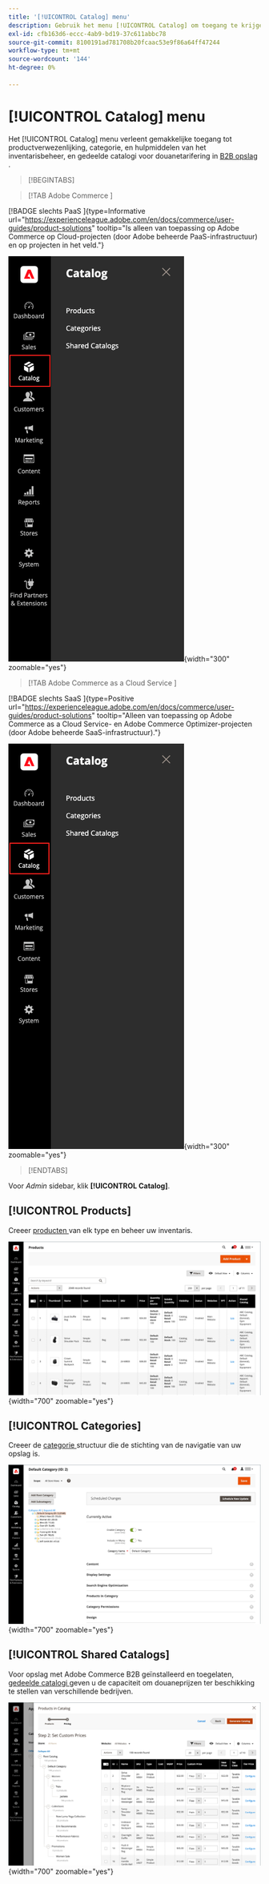```yaml
---
title: '[!UICONTROL Catalog] menu'
description: Gebruik het menu [!UICONTROL Catalog] om toegang te krijgen tot programma's voor het maken van producten, categorieën en voorraadbeheer.
exl-id: cfb163d6-eccc-4ab9-bd19-37c611abbc78
source-git-commit: 8100191ad781708b20fcaac53e9f86a64ff47244
workflow-type: tm+mt
source-wordcount: '144'
ht-degree: 0%

---
```


# [!UICONTROL Catalog] menu

Het [!UICONTROL Catalog] menu verleent gemakkelijke toegang tot productverwezenlijking, categorie, en hulpmiddelen van het inventarisbeheer, en gedeelde catalogi voor douanetarifering in [ B2B opslag ](https://experienceleague.adobe.com/docs/commerce-admin/b2b/introduction.html).

>[!BEGINTABS]

>[!TAB  Adobe Commerce ]

[!BADGE  slechts PaaS ]{type=Informative url="https://experienceleague.adobe.com/en/docs/commerce/user-guides/product-solutions" tooltip="Is alleen van toepassing op Adobe Commerce op Cloud-projecten (door Adobe beheerde PaaS-infrastructuur) en op projecten in het veld."}

![ het menu van de Catalogus ](./assets/admin-menu-catalog.png){width="300" zoomable="yes"}

>[!TAB  Adobe Commerce as a Cloud Service ]

[!BADGE  slechts SaaS ]{type=Positive url="https://experienceleague.adobe.com/en/docs/commerce/user-guides/product-solutions" tooltip="Alleen van toepassing op Adobe Commerce as a Cloud Service- en Adobe Commerce Optimizer-projecten (door Adobe beheerde SaaS-infrastructuur)."}

![ het menu van de Catalogus ](./assets/admin-menu-catalog-accs.png){width="300" zoomable="yes"}

>[!ENDTABS]

Voor _Admin_ sidebar, klik **[!UICONTROL Catalog]**.

## [!UICONTROL Products]

Creeer [ producten ](products-list.md) van elk type en beheer uw inventaris.

![ Net van Producten ](./assets/products-grid.png){width="700" zoomable="yes"}

## [!UICONTROL Categories]

Creeer de [ categorie ](categories.md) structuur die de stichting van de navigatie van uw opslag is.

![ de werkruimte van de Categorie ](./assets/category-workspace.png){width="700" zoomable="yes"}

## [!UICONTROL Shared Catalogs]

Voor opslag met Adobe Commerce B2B geïnstalleerd en toegelaten, [ gedeelde catalogi ](https://experienceleague.adobe.com/docs/commerce-admin/b2b/shared-catalogs/catalog-shared.html) geven u de capaciteit om douaneprijzen ter beschikking te stellen van verschillende bedrijven.

![ Gedeelde catalogusproducten ](./assets/shared-catalog-setup.png){width="700" zoomable="yes"}
